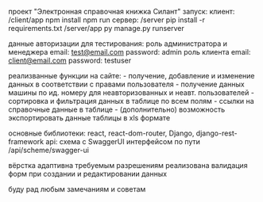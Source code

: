 проект "Электронная справочная книжка Силант"
запуск:
    клиент:
        /client/app 
        npm install 
        npm run
    сервер:
        /server
        pip install -r requirements.txt
        /server/app
        py manage.py runserver 

данные авторизации для тестирования:
    роль администратора и менеджера
        email: test@email.com 
        password: admin
    роль клиента
        email: client@email.com
        password: testuser

реализванные функции на сайте:
    - получение, добавление и изменение данных в соответствии с правами пользователя 
    - получение данных машины по ид. номеру для неавторизованных и неавт. пользователей 
    - сортировка и фильтрация данных в таблице по всем полям
    - ссылки на справочные данные в таблице
    - (дополнительно) возможность экспортировать данные таблицы в xls формате

основные библиотеки: react, react-dom-router, Django, django-rest-framework
api:
    схема c SwaggerUI интерфейсом по пути /api/scheme/swagger-ui

вёрстка адаптивна требуемым разрешениям 
реализована валидация форм при создании и редактировании данных


буду рад любым замечаниям и советам





         
